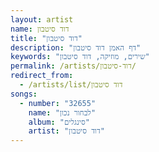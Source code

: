 ```yaml
---
layout: artist
name: דוד סיטבון
title: "דוד סיטבון"
description: "דף האמן דוד סיטבון"
keywords: "שירים, מוזיקה, דוד סיטבון"
permalink: /artists/דוד-סיטבון/
redirect_from:
  - /artists/list/דוד סיטבון
songs:
  - number: "32655"
    name: "לבחור נכון"
    album: "סינגלים"
    artist: "דוד סיטבון"
---
```

